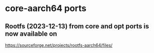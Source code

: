 # core-aarch64 ports

## Rootfs (2023-12-13) from core and opt ports is now available on

https://sourceforge.net/projects/rootfs-aarch64/files/
